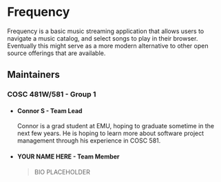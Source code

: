 # Frequency
Frequency is a basic music streaming application that allows users to navigate a music catalog, and select songs to
play in their browser. Eventually this might serve as a more modern alternative to other open source offerings that are
available. 

## Maintainers
### COSC 481W/581 - Group 1
- #### Connor S - Team Lead
  Connor is a grad student at EMU, hoping to graduate sometime in the next few years. He is hoping to learn more about 
  software project management through his experience in COSC 581.

- #### YOUR NAME HERE - Team Member
  > BIO PLACEHOLDER
